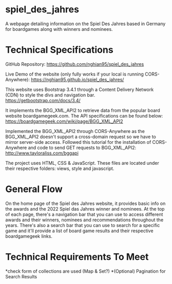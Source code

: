 # spiel_des_jahres
A webpage detailing information on the Spiel Des Jahres based in Germany for boardgames along with winners and nominees.

# Technical Specifications
GitHub Repository:
https://github.com/nghian95/spiel_des_jahres

Live Demo of the website (only fully works if your local is running CORS-Anywhere):
https://nghian95.github.io/spiel_des_jahres/

This website uses Bootstrap 3.4.1 through a Content Delivery Network (CDN) to style the divs and navigation bar.
https://getbootstrap.com/docs/3.4/

It implements the BGG_XML_API2 to retrieve data from the popular board website boardgamegeek.com. The API specifications can be found below:
https://boardgamegeek.com/wiki/page/BGG_XML_API2

Implemented the BGG_XML_API2 through CORS-Anywhere as the BGG_XML_API2 doesn't support a cross-domain request so we have to mirror server-side access.
Followed this tutorial for the installation of CORS-Anywhere and code to send GET requests to BGG_XML_API2:
http://www.tayloraliss.com/bggapi

The project uses HTML, CSS & JavaScript. These files are located under their respective folders: views, style and javascript.

# General Flow
On the home page of the Spiel des Jahres website, it provides basic info on the awards and the 2022 Spiel das Jahres winner and nominees.
At the top of each page, there's a navigation bar that you can use to access different awards and their winners, nominees and recommendations throughout the years.
There's also a search bar that you can use to search for a specific game and it'll provide a list of board game results and their respective boardgamegeek links.

# Technical Requirements To Meet
*check form of collections are used (Map & Set?)
*(Optional) Pagination for Search Results

